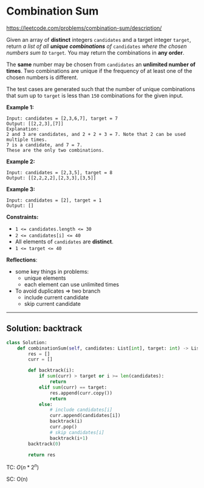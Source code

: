 # Combination Sum

https://leetcode.com/problems/combination-sum/description/

Given an array of **distinct** integers `candidates` and a target integer `target`, return *a list of all **unique combinations** of* `candidates` *where the chosen numbers sum to* `target`*.* You may return the combinations in **any order**.

The **same** number may be chosen from `candidates` an **unlimited number of times**. Two combinations are unique if the frequency of at least one of the chosen numbers is different.

The test cases are generated such that the number of unique combinations that sum up to `target` is less than `150` combinations for the given input.

 

**Example 1:**

```
Input: candidates = [2,3,6,7], target = 7
Output: [[2,2,3],[7]]
Explanation:
2 and 3 are candidates, and 2 + 2 + 3 = 7. Note that 2 can be used multiple times.
7 is a candidate, and 7 = 7.
These are the only two combinations.
```

**Example 2:**

```
Input: candidates = [2,3,5], target = 8
Output: [[2,2,2,2],[2,3,3],[3,5]]
```

**Example 3:**

```
Input: candidates = [2], target = 1
Output: []
```

 

**Constraints:**

- `1 <= candidates.length <= 30`
- `2 <= candidates[i] <= 40`
- All elements of `candidates` are **distinct**.
- `1 <= target <= 40`



**Reflections**:

- some key things in problems: 
  - unique elements
  - each element can use unlimited times
- To avoid duplicates => two branch
  - include current candidate
  - skip current candidate

---

## Solution: backtrack

```python
class Solution:
    def combinationSum(self, candidates: List[int], target: int) -> List[List[int]]:
        res = []
        curr = []

        def backtrack(i):
            if sum(curr) > target or i >= len(candidates):
                return
            elif sum(curr) == target:
                res.append(curr.copy())
                return
            else:
                # include candidates[i]
                curr.append(candidates[i])
                backtrack(i)
                curr.pop()
                # skip candidates[i]
                backtrack(i+1)
        backtrack(0)

        return res
```

TC: $O(n * 2^n)$

SC: O(n)